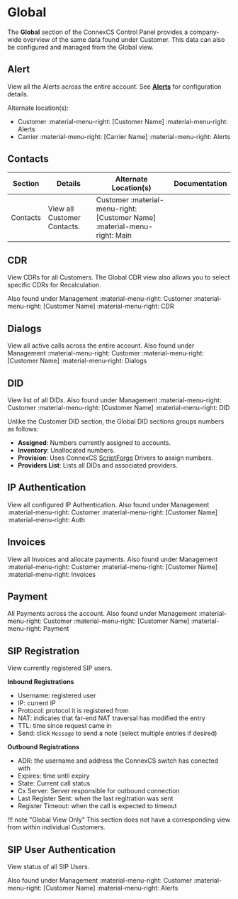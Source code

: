 # Global

The **Global** section of the ConnexCS Control Panel provides a company-wide overview of the same data found under Customer. This data can also be configured and managed from the Global view. 

## Alert
View all the Alerts across the entire account. See **[Alerts](https://docs.connexcs.com/customer/alerts)** for configuration details. 

Alternate location(s):

* Customer :material-menu-right: [Customer Name] :material-menu-right: Alerts
* Carrier :material-menu-right: [Carrier Name] :material-menu-right: Alerts

## Contacts

|Section|Details|Alternate Location(s)|Documentation
|---|---|---|---|
|Contacts|View all Customer Contacts.|Customer :material-menu-right: [Customer Name] :material-menu-right: Main|

## CDR
View CDRs for all Customers. The Global CDR view also allows you to select specific CDRs for Recalculation.

Also found under Management :material-menu-right: Customer :material-menu-right: [Customer Name] :material-menu-right: CDR

## Dialogs
View all active calls across the entire account. 
Also found under Management :material-menu-right: Customer :material-menu-right: [Customer Name] :material-menu-right: Dialogs

## DID
View list of all DIDs.
Also found under Management :material-menu-right: Customer :material-menu-right: [Customer Name] :material-menu-right: DID

Unlike the Customer DID section, the Global DID sections groups numbers as follows:

* **Assigned**: Numbers currently assigned to accounts.
* **Inventory**: Unallocated numbers.
* **Provision**: Uses ConnexCS [ScriptForge](https://docs.connexcs.com/developers/scriptforge/) Drivers to assign numbers.
* **Providers List**: Lists all DIDs and associated providers.

## IP Authentication
View all configured IP Authentication.
Also found under Management :material-menu-right: Customer :material-menu-right: [Customer Name] :material-menu-right: Auth 

## Invoices
View all Invoices and allocate payments. Also found under Management :material-menu-right: Customer :material-menu-right: [Customer Name] :material-menu-right: Invoices

## Payment
All Payments across the account. Also found under Management :material-menu-right: Customer :material-menu-right: [Customer Name] :material-menu-right: Payment

## SIP Registration
View currently registered SIP users. 

**Inbound Registrations**

* Username: registered user
* IP: current IP
* Protocol: protocol it is registered from
* NAT: indicates that far-end NAT traversal has modified the entry
* TTL: time since request came in
* Send: click `Message` to send a note (select multiple entries if desired)

**Outbound Registrations**

* ADR: the username and address the ConnexCS switch has conected with
* Expires: time until expiry
* State: Current call status
* Cx Server: Server responsible for outbound connection
* Last Register Sent: when the last regitration was sent
* Register Timeout: when the call is expected to timeout


!!! note "Global View Only"
    This section does not have a corresponding view from within individual Customers. 

## SIP User Authentication
View status of all SIP Users.

Also found under Management :material-menu-right: Customer :material-menu-right: [Customer Name] :material-menu-right: Alerts
